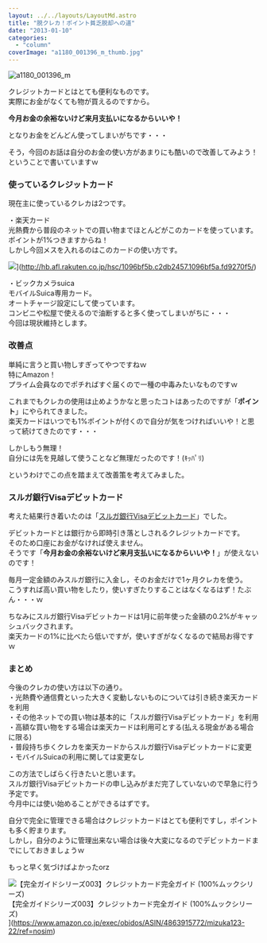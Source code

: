 ```yaml
---
layout: ../../layouts/LayoutMd.astro
title: "脱クレカ！ポイント貧乏脱却への道"
date: "2013-01-10"
categories: 
  - "column"
coverImage: "a1180_001396_m_thumb.jpg"
---
```


![a1180_001396_m](/archive/images/a1180_001396_m_thumb.jpg "a1180_001396_m")


クレジットカードとはとても便利なものです。  
実際にお金がなくても物が買えるのですから。

**今月お金の余裕ないけど来月支払いになるからいいや！**

となりお金をどんどん使ってしまいがちです・・・

そう，今回のお話は自分のお金の使い方があまりにも酷いので改善してみよう！ということで書いていますｗ

### 使っているクレジットカード

現在主に使っているクレカは2つです。

・楽天カード  
光熱費から普段のネットでの買い物までほとんどがこのカードを使っています。  
ポイントが1%つきますからね！  
しかし今回メスを入れるのはこのカードの使い方です。

![](http://hbb.afl.rakuten.co.jp/hsb/1096bf5b.c2db2457.1096bf5a.fd9270f5/166766/)](http://hb.afl.rakuten.co.jp/hsc/1096bf5b.c2db2457.1096bf5a.fd9270f5/)

・ビックカメラsuica  
モバイルSuica専用カード。  
オートチャージ設定にして使っています。  
コンビニや松屋で使えるので油断すると多く使ってしまいがちに・・・  
今回は現状維持とします。

### 改善点

単純に言うと買い物しすぎってやつですねｗ  
特にAmazon！  
プライム会員なのでポチればすぐ届くので一種の中毒みたいなものですｗ

これまでもクレカの使用は止めようかなと思ったコトはあったのですが「**ポイント**」にやられてきました。  
楽天カードはいつでも1%ポイントが付くので自分が気をつければいいや！と思って続けてきたのです・・・

しかしもう無理！  
自分には先を見越して使うことなど無理だったのです！(ｷｯﾊﾟﾘ)

というわけでこの点を踏まえて改善策を考えてみました。

### スルガ銀行Visaデビットカード

考えた結果行き着いたのは「[スルガ銀行Visaデビットカード](http://www.surugabank.co.jp/my/index.html)」でした。

デビットカードとは銀行から即時引き落としされるクレジットカードです。  
そのため口座にお金がなければ使えません。  
そうです「**今月お金の余裕ないけど来月支払いになるからいいや！**」が使えないのです！

毎月一定金額のみスルガ銀行に入金し，そのお金だけで1ヶ月クレカを使う。  
こうすれば高い買い物をしたり，使いすぎたりすることはなくなるはず！たぶん・・・ｗ

ちなみにスルガ銀行Visaデビットカードは1月に前年使った金額の0.2%がキャッシュバックされます。  
楽天カードの1%に比べたら低いですが，使いすぎがなくなるので結局お得ですｗ

### まとめ

今後のクレカの使い方は以下の通り。  
・光熱費や通信費といった大きく変動しないものについては引き続き楽天カードを利用  
・その他ネットでの買い物は基本的に「スルガ銀行Visaデビットカード」を利用  
・高額な買い物をする場合は楽天カードは利用可とする(払える現金がある場合に限る)  
・普段持ち歩くクレカを楽天カードからスルガ銀行Visaデビットカードに変更  
・モバイルSuicaの利用に関しては変更なし

この方法でしばらく行きたいと思います。  
スルガ銀行Visaデビットカードの申し込みがまだ完了していないので早急に行う予定です。  
今月中には使い始めることができるはずです。

自分で完全に管理できる場合はクレジットカードはとても便利ですし，ポイントも多く貯まります。  
しかし，自分のように管理出来ない場合は後々大変になるのでデビットカードまでにしておきましょうｗ

もっと早く気づけばよかったorz

![【完全ガイドシリーズ003】クレジットカード完全ガイド (100%ムックシリーズ)](/archive/images/616hS9gMlCL._SL160_.jpg)  
【完全ガイドシリーズ003】クレジットカード完全ガイド (100%ムックシリーズ)  
](https://www.amazon.co.jp/exec/obidos/ASIN/4863915772/mizuka123-22/ref=nosim)
